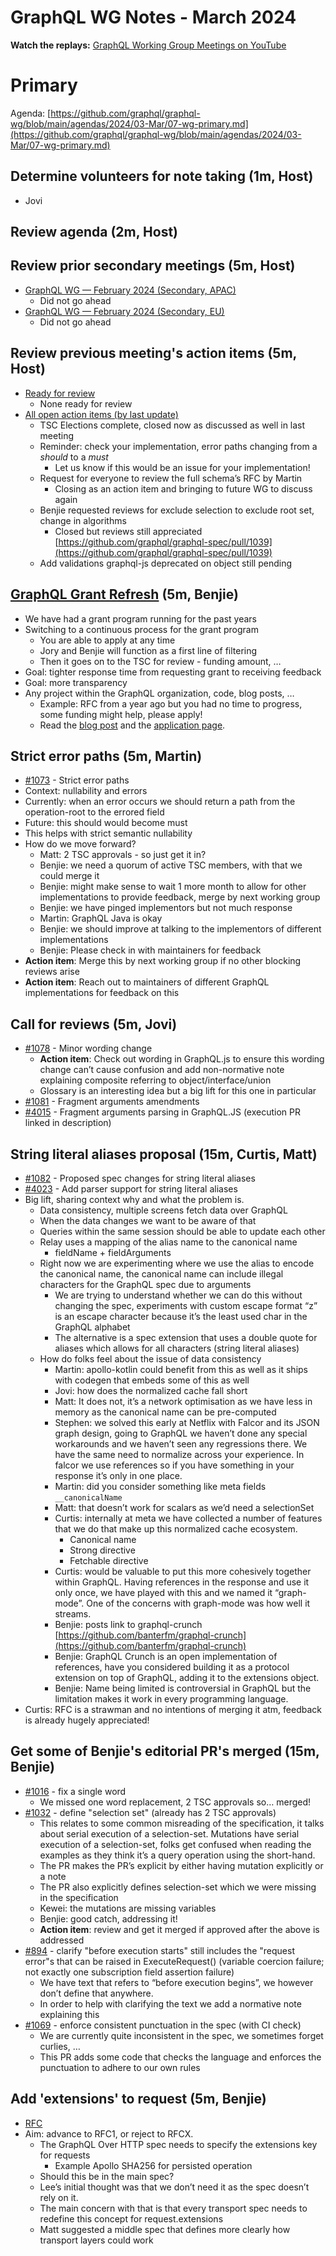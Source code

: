 # GraphQL WG Notes - March 2024

**Watch the replays:**
[GraphQL Working Group Meetings on YouTube](https://www.youtube.com/playlist?list=PLP1igyLx8foH30_sDnEZnxV_8pYW3SDtb)

# Primary

Agenda:
[https://github.com/graphql/graphql-wg/blob/main/agendas/2024/03-Mar/07-wg-primary.md](https://github.com/graphql/graphql-wg/blob/main/agendas/2024/03-Mar/07-wg-primary.md)

## Determine volunteers for note taking (1m, Host)

- Jovi

## Review agenda (2m, Host)

## Review prior secondary meetings (5m, Host)

- [GraphQL WG — February 2024 (Secondary, APAC)](https://github.com/graphql/graphql-wg/blob/main/agendas/2024/02-Feb/07-wg-secondary-apac.md)
  - Did not go ahead
- [GraphQL WG — February 2024 (Secondary, EU)](https://github.com/graphql/graphql-wg/blob/main/agendas/2024/02-Feb/15-wg-secondary-eu.md)
  - Did not go ahead

## Review previous meeting's action items (5m, Host)

- [Ready for review](https://github.com/graphql/graphql-wg/issues?q=is%3Aissue+is%3Aopen+label%3A%22Ready+for+review+%F0%9F%99%8C%22+sort%3Aupdated-desc)
  - None ready for review
- [All open action items (by last update)](https://github.com/graphql/graphql-wg/issues?q=is%3Aissue+is%3Aopen+label%3A%22Action+item+%3Aclapper%3A%22+sort%3Aupdated-desc)
  - TSC Elections complete, closed now as discussed as well in last meeting
  - Reminder: check your implementation, error paths changing from a _should_ to
    a _must_
    - Let us know if this would be an issue for your implementation!
  - Request for everyone to review the full schema’s RFC by Martin
    - Closing as an action item and bringing to future WG to discuss again
  - Benjie requested reviews for exclude selection to exclude root set, change
    in algorithms
    - Closed but reviews still appreciated
      [https://github.com/graphql/graphql-spec/pull/1039](https://github.com/graphql/graphql-spec/pull/1039)
  - Add validations graphql-js deprecated on object still pending

## [GraphQL Grant Refresh](https://graphql.org/blog/2024-03-07-graphql-community-grant-refresh/) (5m, Benjie)

- We have had a grant program running for the past years
- Switching to a continuous process for the grant program
  - You are able to apply at any time
  - Jory and Benjie will function as a first line of filtering
  - Then it goes on to the TSC for review - funding amount, …
- Goal: tighter response time from requesting grant to receiving feedback
- Goal: more transparency
- Any project within the GraphQL organization, code, blog posts, …
  - Example: RFC from a year ago but you had no time to progress, some funding
    might help, please apply!
  - Read the
    [blog post](https://graphql.org/blog/2024-03-07-graphql-community-grant-refresh/)
    and the [application page](https://graphql.org/foundation/community-grant/).

## Strict error paths (5m, Martin)

- [#1073](https://github.com/graphql/graphql-spec/pull/1073) - Strict error
  paths
- Context: nullability and errors
- Currently: when an error occurs we should return a path from the
  operation-root to the errored field
- Future: this should would become must
- This helps with strict semantic nullability
- How do we move forward?
  - Matt: 2 TSC approvals - so just get it in?
  - Benjie: we need a quorum of active TSC members, with that we could merge it
  - Benjie: might make sense to wait 1 more month to allow for other
    implementations to provide feedback, merge by next working group
  - Benjie: we have pinged implementors but not much response
  - Martin: GraphQL Java is okay
  - Benjie: we should improve at talking to the implementors of different
    implementations
  - Benjie: Please check in with maintainers for feedback
- **Action item**: Merge this by next working group if no other blocking reviews
  arise
- **Action item**: Reach out to maintainers of different GraphQL implementations
  for feedback on this

## Call for reviews (5m, Jovi)

- [#1078](https://github.com/graphql/graphql-spec/pull/1078) - Minor wording
  change
  - **Action item**: Check out wording in GraphQL.js to ensure this wording
    change can’t cause confusion and add non-normative note explaining composite
    referring to object/interface/union
  - Glossary is an interesting idea but a big lift for this one in particular
- [#1081](https://github.com/graphql/graphql-spec/pull/1081) - Fragment
  arguments amendments
- [#4015](https://github.com/graphql/graphql-js/pull/4015) - Fragment arguments
  parsing in GraphQL.JS (execution PR linked in description)

## String literal aliases proposal (15m, Curtis, Matt)

- [#1082](https://github.com/graphql/graphql-spec/pull/1082) - Proposed spec
  changes for string literal aliases
- [#4023](https://github.com/graphql/graphql-js/pull/4023) - Add parser support
  for string literal aliases
- Big lift, sharing context why and what the problem is.
  - Data consistency, multiple screens fetch data over GraphQL
  - When the data changes we want to be aware of that
  - Queries within the same session should be able to update each other
  - Relay uses a mapping of the alias name to the canonical name
    - fieldName + fieldArguments
  - Right now we are experimenting where we use the alias to encode the
    canonical name, the canonical name can include illegal characters for the
    GraphQL spec due to arguments
    - We are trying to understand whether we can do this without changing the
      spec, experiments with custom escape format “z” is an escape character
      because it’s the least used char in the GraphQL alphabet
    - The alternative is a spec extension that uses a double quote for aliases
      which allows for all characters (string literal aliases)
  - How do folks feel about the issue of data consistency
    - Martin: apollo-kotlin could benefit from this as well as it ships with
      codegen that embeds some of this as well
    - Jovi: how does the normalized cache fall short
    - Matt: It does not, it’s a network optimisation as we have less in memory
      as the canonical name can be pre-computed
    - Stephen: we solved this early at Netflix with Falcor and its JSON graph
      design, going to GraphQL we haven’t done any special workarounds and we
      haven’t seen any regressions there. We have the same need to normalize
      across your experience. In falcor we use references so if you have
      something in your response it’s only in one place.
    - Martin: did you consider something like meta fields `__canonicalName`
    - Matt: that doesn’t work for scalars as we’d need a selectionSet
    - Curtis: internally at meta we have collected a number of features that we
      do that make up this normalized cache ecosystem.
      - Canonical name
      - Strong directive
      - Fetchable directive
    - Curtis: would be valuable to put this more cohesively together within
      GraphQL. Having references in the response and use it only once, we have
      played with this and we named it “graph-mode”. One of the concerns with
      graph-mode was how well it streams.
    - Benjie: posts link to graphql-crunch
      [https://github.com/banterfm/graphql-crunch](https://github.com/banterfm/graphql-crunch)
    - Benjie: GraphQL Crunch is an open implementation of references, have you
      considered building it as a protocol extension on top of GraphQL, adding
      it to the extensions object.
    - Benjie: Name being limited is controversial in GraphQL but the limitation
      makes it work in every programming language.
- Curtis: RFC is a strawman and no intentions of merging it atm, feedback is
  already hugely appreciated!

## Get some of Benjie's editorial PR's merged (15m, Benjie)

- [#1016](https://github.com/graphql/graphql-spec/pull/1016) - fix a single word
  - We missed one word replacement, 2 TSC approvals so… merged!
- [#1032](https://github.com/graphql/graphql-spec/pull/1032) - define "selection
  set" (already has 2 TSC approvals)
  - This relates to some common misreading of the specification, it talks about
    serial execution of a selection-set. Mutations have serial execution of a
    selection-set, folks get confused when reading the examples as they think
    it’s a query operation using the short-hand.
  - The PR makes the PR’s explicit by either having mutation explicitly or a
    note
  - The PR also explicitly defines selection-set which we were missing in the
    specification
  - Kewei: the mutations are missing variables
  - Benjie: good catch, addressing it!
  - **Action item**: review and get it merged if approved after the above is
    addressed
- [#894](https://github.com/graphql/graphql-spec/pull/894) - clarify "before
  execution starts" still includes the "request error"s that can be raised in
  ExecuteRequest() (variable coercion failure; not exactly one subscription
  field assertion failure)
  - We have text that refers to “before execution begins”, we however don’t
    define that anywhere.
  - In order to help with clarifying the text we add a normative note explaining
    this
- [#1069](https://github.com/graphql/graphql-spec/pull/1069) - enforce
  consistent punctuation in the spec (with CI check)
  - We are currently quite inconsistent in the spec, we sometimes forget
    curlies, …
  - This PR adds some code that checks the language and enforces the punctuation
    to adhere to our own rules

## Add 'extensions' to request (5m, Benjie)

- [RFC](https://github.com/graphql/graphql-spec/pull/976)
- Aim: advance to RFC1, or reject to RFCX.
  - The GraphQL Over HTTP spec needs to specify the extensions key for requests
    - Example Apollo SHA256 for persisted operation
  - Should this be in the main spec?
  - Lee’s initial thought was that we don’t need it as the spec doesn’t rely on
    it.
  - The main concern with that is that every transport spec needs to redefine
    this concept for request.extensions
  - Matt suggested a middle spec that defines more clearly how transport layers
    could work
